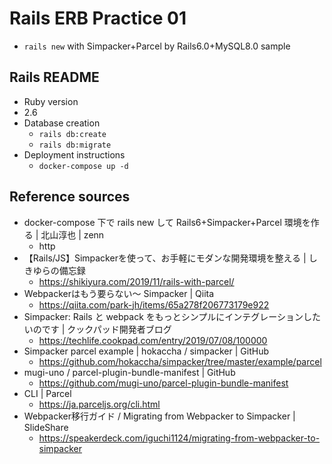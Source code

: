 # Rails ERB Practice 01
- `rails new` with Simpacker+Parcel by Rails6.0+MySQL8.0 sample

## Rails README
- Ruby version
 - 2.6
- Database creation
  - `rails db:create`
  - `rails db:migrate`
- Deployment instructions
  - `docker-compose up -d`

## Reference sources
- docker-compose 下で rails new して Rails6+Simpacker+Parcel 環境を作る | 北山淳也 | zenn
  - http
- 【Rails/JS】Simpackerを使って、お手軽にモダンな開発環境を整える | しきゆらの備忘録
  - https://shikiyura.com/2019/11/rails-with-parcel/
- Webpackerはもう要らない〜 Simpacker | Qiita
  - https://qiita.com/park-jh/items/65a278f206773179e922
- Simpacker: Rails と webpack をもっとシンプルにインテグレーションしたいのです | クックパッド開発者ブログ
  - https://techlife.cookpad.com/entry/2019/07/08/100000
- Simpacker parcel example | hokaccha / simpacker | GitHub
  - https://github.com/hokaccha/simpacker/tree/master/example/parcel
- mugi-uno / parcel-plugin-bundle-manifest | GitHub
  - https://github.com/mugi-uno/parcel-plugin-bundle-manifest
- CLI | Parcel
  - https://ja.parceljs.org/cli.html
- Webpacker移行ガイド / Migrating from Webpacker to Simpacker | SlideShare
  - https://speakerdeck.com/iguchi1124/migrating-from-webpacker-to-simpacker
